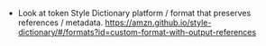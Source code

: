 - Look at token Style Dictionary platform / format that preserves references / metadata. https://amzn.github.io/style-dictionary/#/formats?id=custom-format-with-output-references